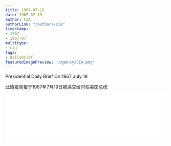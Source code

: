 ```yaml
---
title: 1967-07-19
date: 1967-07-19
author: CIA 
authorLink: "/authors/cia"
timestamp: 
- 1967
- 1967-07
multitype: 
- cia
tags: 
- dailybrief
featuredImagePreview: '/agency/CIA.png'
---
```



Presidential Daily Brief On 1967 July 19

此情报简报于1967年7月19日被递交给时任美国总统

<!--more-->





<div id="over" style="width:100%; overflow:hidden"> <iframe id="sFrame" name="sFrame" frameborder="no" border="0"  allowfullscreen marginwidth="0" scrolling="no" src = " /CIA/1967-07-19.html "  style = " position:absulute; width: 806px; top: 300;" > </iframe> </div>